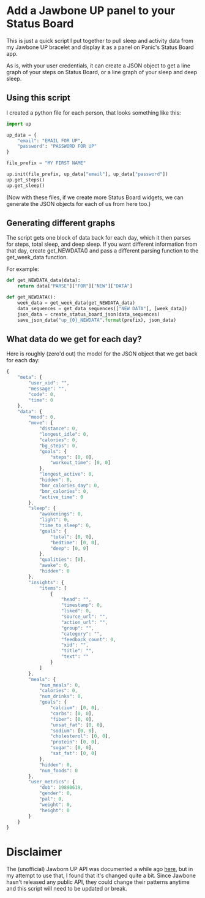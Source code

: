 # Add a Jawbone UP panel to your Status Board

This is just a quick script I put together to pull sleep and activity data from my Jawbone UP bracelet and display it as a panel on Panic's Status Board app.

As is, with your user credentials, it can create a JSON object to get a line graph of your steps on Status Board, or a line graph of your sleep and deep sleep.

## Using this script

I created a python file for each person, that looks something like this:

```python
import up

up_data = {
	"email": "EMAIL FOR UP",
	"password": "PASSWORD FOR UP"
}

file_prefix = "MY FIRST NAME"

up.init(file_prefix, up_data["email"], up_data["password"])
up.get_steps()
up.get_sleep()
```

(Now with these files, if we create more Status Board widgets, we can generate the JSON objects for each of us from here too.)

## Generating different graphs

The script gets one block of data back for each day, which it then parses for steps, total sleep, and deep sleep. If you want different information from that day, create get_NEWDATA() and pass a different parsing function to the get_week_data function.

For example:

```python
def get_NEWDATA_data(data):
	return data["PARSE"]["FOR"]["NEW"]["DATA"]

def get_NEWDATA():
	week_data = get_week_data(get_NEWDATA_data)
	data_sequences = get_data_sequences(["NEW DATA"], [week_data])
	json_data = create_status_board_json(data_sequences)
	save_json_data("up_{0}_NEWDATA".format(prefix), json_data)
```

## What data do we get for each day?

Here is roughly (zero'd out) the model for the JSON object that we get back for each day:

```javascript
{
	"meta": {
		"user_xid": "", 
		"message": "", 
		"code": 0, 
		"time": 0
	}, 
	"data": {
		"mood": 0, 
		"move": {
			"distance": 0, 
			"longest_idle": 0, 
			"calories": 0, 
			"bg_steps": 0, 
			"goals": {
				"steps": [0, 0], 
				"workout_time": [0, 0]
			}, 
			"longest_active": 0, 
			"hidden": 0, 
			"bmr_calories_day": 0, 
			"bmr_calories": 0, 
			"active_time": 0
		}, 
		"sleep": {
			"awakenings": 0, 
			"light": 0, 
			"time_to_sleep": 0, 
			"goals": {
				"total": [0, 0], 
				"bedtime": [0, 0], 
				"deep": [0, 0]
			}, 
			"qualities": [0], 
			"awake": 0, 
			"hidden": 0
		}, 
		"insights": {
			"items": [
				{
					"head": "", 
					"timestamp": 0, 
					"liked": 0, 
					"source_url": "", 
					"action_url": "", 
					"group": "", 
					"category": "", 
					"feedback_count": 0, 
					"xid": "", 
					"title": "", 
					"text": ""
				}
			]
		}, 
		"meals": {
			"num_meals": 0, 
			"calories": 0, 
			"num_drinks": 0, 
			"goals": {
				"calcium": [0, 0], 
				"carbs": [0, 0], 
				"fiber": [0, 0], 
				"unsat_fat": [0, 0], 
				"sodium": [0, 0], 
				"cholesterol": [0, 0], 
				"protein": [0, 0], 
				"sugar": [0, 0], 
				"sat_fat": [0, 0]
			}, 
			"hidden": 0, 
			"num_foods": 0
		}, 
		"user_metrics": {
			"dob": 19890619, 
			"gender": 0, 
			"pal": 0, 
			"weight": 0, 
			"height": 0
		}
	}
}

```

# Disclaimer

The (unofficial) Jawborn UP API was documented a while ago [here](http://eric-blue.com/2011/11/28/jawbone-up-api-discovery/), but in my attempt to use that, I found that it's changed quite a bit. Since Jawbone hasn't released any public API, they could change their patterns anytime and this script will need to be updated or break.